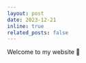 ```yaml
---
layout: post
date: 2023-12-21
inline: true
related_posts: false
---
```


Welcome to my website :wave:
